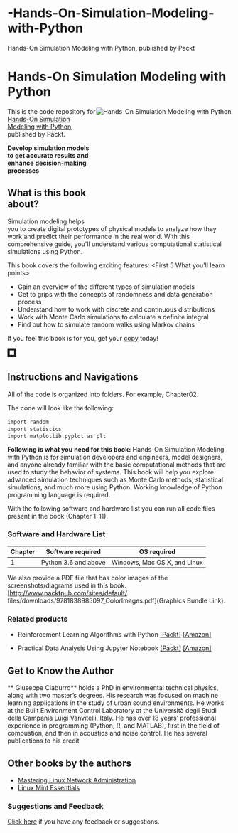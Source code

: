 # -Hands-On-Simulation-Modeling-with-Python
 Hands-On Simulation Modeling with Python, published by Packt
# Hands-On Simulation Modeling with Python

<a href="https://www.packtpub.com/in/data/hands-on-simulation-modeling-with-python?utm_source=github&utm_medium=repository&utm_campaign=9781838985097"><img src="https://www.packtpub.com/media/catalog/product/cache/bf3310292d6e1b4ca15aeea773aca35e/9/7/9781838985097-original_42.jpeg" alt="Hands-On Simulation Modeling with Python
" height="256px" align="right"></a>

This is the code repository for [Hands-On Simulation Modeling with Python](https://www.packtpub.com/in/data/hands-on-simulation-modeling-with-python?utm_source=github&utm_medium=repository&utm_campaign=9781838985097), published by Packt.

**Develop simulation models to get accurate results and enhance decision-making processes**

## What is this book about?
Simulation modeling helps you to create digital prototypes of physical models to analyze how they work and predict their performance in the real world. With this comprehensive guide, you'll understand various computational statistical simulations using Python.

This book covers the following exciting features: <First 5 What you'll learn points>
* Gain an overview of the different types of simulation models
* Get to grips with the concepts of randomness and data generation process
* Understand how to work with discrete and continuous distributions
* Work with Monte Carlo simulations to calculate a definite integral
* Find out how to simulate random walks using Markov chains

If you feel this book is for you, get your [copy](https://www.amazon.com/dp/1838985093) today!

<a href="https://www.packtpub.com/?utm_source=github&utm_medium=banner&utm_campaign=GitHubBanner"><img src="https://raw.githubusercontent.com/PacktPublishing/GitHub/master/GitHub.png" 
alt="https://www.packtpub.com/" border="5" /></a>


## Instructions and Navigations
All of the code is organized into folders. For example, Chapter02.

The code will look like the following:
```
import random
import statistics
import matplotlib.pyplot as plt
```

**Following is what you need for this book:**
Hands-On Simulation Modeling with Python is for simulation developers and engineers, model designers, and anyone already familiar with the basic computational methods that are used to study the behavior of systems. This book will help you explore advanced simulation techniques such as Monte Carlo methods, statistical simulations, and much more using Python. Working knowledge of Python programming language is required.

With the following software and hardware list you can run all code files present in the book (Chapter 1-11).

### Software and Hardware List

| Chapter  | Software required                   | OS required                        |
| -------- | ------------------------------------| -----------------------------------|
| 1        | Python 3.6 and above                | Windows, Mac OS X, and Linux       |


We also provide a PDF file that has color images of the screenshots/diagrams used in this book. [http://www.packtpub.com/sites/default/
files/downloads/9781838985097_ColorImages.pdf](Graphics Bundle Link).


### Related products <Other books you may enjoy>
* Reinforcement Learning Algorithms with Python [[Packt]](https://www.packtpub.com/in/data/hands-on-reinforcement-learning-algorithms-with-python?utm_source=github&utm_medium=repository&utm_campaign=9781789131116) [[Amazon]](https://www.amazon.com/dp/1789131111)

* Practical Data Analysis Using Jupyter Notebook [[Packt]](https://www.packtpub.com/in/data/modern-python-data-analysis?utm_source=github&utm_medium=repository&utm_campaign=9781838826031) [[Amazon]](https://www.amazon.com/dp/1838826033)

## Get to Know the Author
**	Giuseppe Ciaburro**
holds a PhD in environmental technical physics, along with two master’s degrees. His research was focused on machine learning applications in the study of urban sound environments. He works at the Built Environment Control Laboratory at the Università degli Studi della Campania Luigi Vanvitelli, Italy. He has over 18 years’ professional experience in programming (Python, R, and MATLAB), first in the field of combustion, and then in acoustics and noise control. He has several publications to his credit


## Other books by the authors
* [Mastering Linux Network Administration](https://www.packtpub.com/networking-and-servers/mastering-linux-network-administration?utm_source=github&utm_medium=repository&utm_campaign=9781784399597)
* [Linux Mint Essentials](https://www.packtpub.com/networking-and-servers/linux-mint-essentials?utm_source=github&utm_medium=repository&utm_campaign=9781782168157)

### Suggestions and Feedback
[Click here](https://docs.google.com/forms/d/e/1FAIpQLSdy7dATC6QmEL81FIUuymZ0Wy9vH1jHkvpY57OiMeKGqib_Ow/viewform) if you have any feedback or suggestions.

